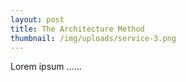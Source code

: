 ```yaml
---
layout: post
title: The Architecture Method
thumbnail: /img/uploads/service-3.png
---
```

Lorem ipsum ......